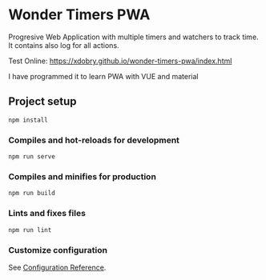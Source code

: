 # Wonder Timers PWA

Progresive Web Application with multiple timers and watchers to track time.
It contains also log for all actions.

Test Online: https://xdobry.github.io/wonder-timers-pwa/index.html


I have programmed it to learn PWA with VUE and material

## Project setup
```
npm install
```

### Compiles and hot-reloads for development
```
npm run serve
```

### Compiles and minifies for production
```
npm run build
```

### Lints and fixes files
```
npm run lint
```

### Customize configuration
See [Configuration Reference](https://cli.vuejs.org/config/).

